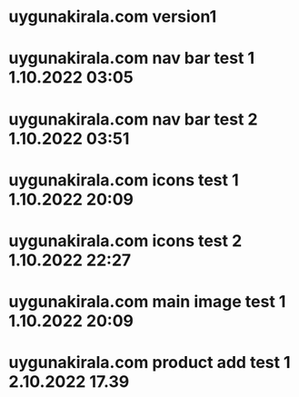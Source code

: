 # uygunakirala.com version1
# uygunakirala.com nav bar test 1 1.10.2022 03:05
# uygunakirala.com nav bar test 2 1.10.2022 03:51
# uygunakirala.com icons test 1 1.10.2022 20:09
# uygunakirala.com icons test 2 1.10.2022 22:27
# uygunakirala.com main image test 1 1.10.2022 20:09
# uygunakirala.com product add test 1 2.10.2022 17.39

